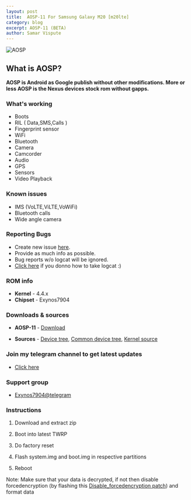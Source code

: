 ```yaml
---
layout: post
title:  AOSP-11 For Samsung Galaxy M20 [m20lte]
category: blog
excerpt: AOSP-11 (BETA)
author: Samar Vispute
---
```


![AOSP](https://img.xda-cdn.com/5WhXjYqCdTvfgMv_3tORpgX6t1Y=/https%3A%2F%2Fcdn.arstechnica.net%2Fwp-content%2Fuploads%2F2020%2F02%2Ffake-android-11-760x380.jpg)

## What is AOSP?
**AOSP is Android as Google publish without other modifications. More or less AOSP is the Nexus devices stock rom without gapps.**

### What's working
* Boots
* RIL ( Data,SMS,Calls )
* Fingerprint sensor
* WiFi
* Bluetooth
* Camera
* Camcorder
* Audio
* GPS
* Sensors
* Video Playback

### Known issues
* IMS (VoLTE,ViLTE,VoWiFi)
* Bluetooth calls
* Wide angle camera

### Reporting Bugs
* Create new issue [here](https://github.com/SamarV-121/android_device_samsung_universal7904-common/issues).
* Provide as much info as possible.
* Bug reports w/o logcat will be ignored.
* [Click here](https://forum.xda-developers.com/showthread.php?t=2774386) if you donno how to take logcat :)

### ROM info
* **Kernel** - 4.4.x
* **Chipset** - Exynos7904

### Downloads & sources
* **AOSP-11** - [Download](https://samarv121.priv.workers.dev/m20lte/aosp-11-user-20200927-0939-m20lte.zip)

* **Sources** - [Device tree](https://github.com/SamarV-121/android_device_samsung_m20lte/tree/lineage-17.1), [Common device tree](https://github.com/SamarV-121/android_device_samsung_universal7904-common), [Kernel source](https://github.com/SamarV-121/android_kernel_samsung_universal7904/tree/lineage-17.1)

### Join my telegram channel to get latest updates
* [Click here](https://t.me/SamarV121_projects)

### Support group
* [Exynos7904@telegram](https://t.me/Exynos7904)

### Instructions
1) Download and extract zip

2) Boot into latest TWRP

3) Do factory reset

4) Flash system.img and boot.img in respective partitions

5) Reboot

Note: Make sure that your data is decrypted, if not then disable forcedencryption (by flashing this [Disable_forcedencryption patch](https://zackptg5.com/downloads/Disable_Dm-Verity_ForceEncrypt_03.04.2020.zip)) and format data

